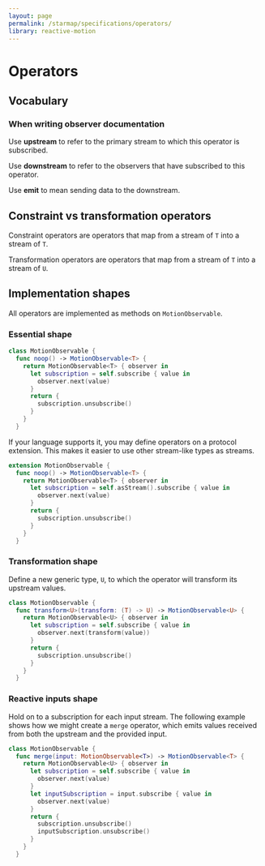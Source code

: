 ```yaml
---
layout: page
permalink: /starmap/specifications/operators/
library: reactive-motion
---
```


# Operators

## Vocabulary

### When writing observer documentation

Use **upstream** to refer to the primary stream to which this operator is subscribed.

Use **downstream** to refer to the observers that have subscribed to this operator.

Use **emit** to mean sending data to the downstream.

## Constraint vs transformation operators

Constraint operators are operators that map from a stream of `T` into a stream of `T`.

Transformation operators are operators that map from a stream of `T` into a stream of `U`.

## Implementation shapes

All operators are implemented as methods on `MotionObservable`.

### Essential shape

```swift
class MotionObservable {
  func noop() -> MotionObservable<T> {
    return MotionObservable<T> { observer in
      let subscription = self.subscribe { value in
        observer.next(value)
      }
      return {
        subscription.unsubscribe()
      }
    }
  }
```

If your language supports it, you may define operators on a protocol extension. This makes it easier
to use other stream-like types as streams.

```swift
extension MotionObservable {
  func noop() -> MotionObservable<T> {
    return MotionObservable<T> { observer in
      let subscription = self.asStream().subscribe { value in
        observer.next(value)
      }
      return {
        subscription.unsubscribe()
      }
    }
  }
```

### Transformation shape

Define a new generic type, `U`, to which the operator will transform its upstream values.

```swift
class MotionObservable {
  func transform<U>(transform: (T) -> U) -> MotionObservable<U> {
    return MotionObservable<U> { observer in
      let subscription = self.subscribe { value in
        observer.next(transform(value))
      }
      return {
        subscription.unsubscribe()
      }
    }
  }
```

### Reactive inputs shape

Hold on to a subscription for each input stream. The following example shows how we might create a
`merge` operator, which emits values received from both the upstream and the provided input.

```swift
class MotionObservable {
  func merge(input: MotionObservable<T>) -> MotionObservable<T> {
    return MotionObservable<U> { observer in
      let subscription = self.subscribe { value in
        observer.next(value)
      }
      let inputSubscription = input.subscribe { value in
        observer.next(value)
      }
      return {
        subscription.unsubscribe()
        inputSubscription.unsubscribe()
      }
    }
  }
```
